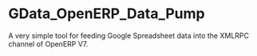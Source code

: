GData_OpenERP_Data_Pump
=======================

A very simple tool for feeding Google Spreadsheet data into the XMLRPC channel of OpenERP V7.